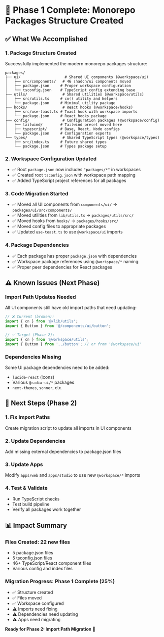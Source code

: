 # 🎯 Phase 1 Complete: Monorepo Packages Structure Created

## ✅ What We Accomplished

### 1. **Package Structure Created**

Successfully implemented the modern monorepo packages structure:

```
packages/
├── ui/                    # Shared UI components (@workspace/ui)
│   ├── src/components/   # 46 shadcn/ui components moved
│   ├── package.json     # Proper workspace configuration
│   └── tsconfig.json    # TypeScript config extending base
├── utils/                # Shared utilities (@workspace/utils)
│   ├── src/utils.ts     # cn() utility and helpers
│   └── package.json     # Minimal utility package
├── hooks/                # React hooks (@workspace/hooks)
│   ├── src/use-toast.ts # Toast hook with workspace imports
│   └── package.json     # React hooks package
├── config/               # Configuration packages (@workspace/config)
│   ├── tailwind/        # Tailwind preset moved here
│   ├── typescript/      # Base, React, Node configs
│   └── package.json     # Configuration exports
└── types/                # Shared TypeScript types (@workspace/types)
    ├── src/index.ts     # Future shared types
    └── package.json     # Types package setup
```

### 2. **Workspace Configuration Updated**

- ✅ Root `package.json` now includes `"packages/*"` in workspaces
- ✅ Created root `tsconfig.json` with workspace path mapping
- ✅ Added TypeScript project references for all packages

### 3. **Code Migration Started**

- ✅ Moved all UI components from `components/ui/` → `packages/ui/src/components/`
- ✅ Moved utilities from `lib/utils.ts` → `packages/utils/src/`
- ✅ Moved hooks from `hooks/` → `packages/hooks/src/`
- ✅ Moved config files to appropriate packages
- ✅ Updated `use-toast.ts` to use `@workspace/ui` imports

### 4. **Package Dependencies**

- ✅ Each package has proper `package.json` with dependencies
- ✅ Workspace package references using `@workspace/*` naming
- ✅ Proper peer dependencies for React packages

## ⚠️ Known Issues (Next Phase)

### Import Path Updates Needed

All UI components still have old import paths that need updating:

```typescript
// ❌ Current (broken):
import { cn } from '@/lib/utils';
import { Button } from '@/components/ui/button';

// ✅ Target (Phase 2):
import { cn } from '@workspace/utils';
import { Button } from '../button'; // or from '@workspace/ui'
```

### Dependencies Missing

Some UI package dependencies need to be added:

- `lucide-react` (icons)
- Various `@radix-ui/*` packages
- `next-themes`, `sonner`, etc.

## 🎯 Next Steps (Phase 2)

### 1. **Fix Import Paths**

Create migration script to update all imports in UI components

### 2. **Update Dependencies**

Add missing external dependencies to package.json files

### 3. **Update Apps**

Modify `apps/web` and `apps/studio` to use new `@workspace/*` imports

### 4. **Test & Validate**

- Run TypeScript checks
- Test build pipeline
- Verify all packages work together

## 📊 Impact Summary

### Files Created: **22 new files**

- 5 package.json files
- 5 tsconfig.json files
- 46+ TypeScript/React component files
- Various config and index files

### Migration Progress: **Phase 1 Complete (25%)**

- ✅ Structure created
- ✅ Files moved
- ✅ Workspace configured
- ⚠️ Imports need fixing
- ⚠️ Dependencies need updating
- ⚠️ Apps need migrating

**Ready for Phase 2: Import Path Migration** 🚀
